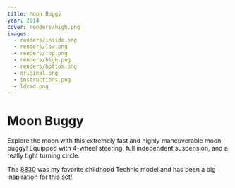 ```yaml
---
title: Moon Buggy
year: 2014
cover: renders/high.png
images:
  - renders/inside.png
  - renders/low.png
  - renders/top.png
  - renders/high.png
  - renders/bottom.png
  - original.png
  - instructions.png
  - ldcad.png
---
```


# Moon Buggy

Explore the moon with this extremely fast and highly maneuverable moon
buggy! Equipped with 4-wheel steering, full independent suspension,
and a really tight turning circle.

The [8830](https://brickset.com/sets/8830-1/) was my favorite
childhood Technic model and has been a big inspiration for this set!
